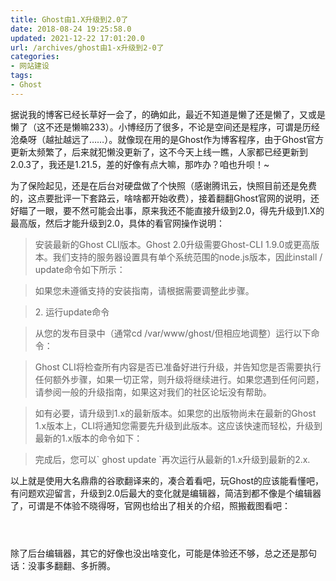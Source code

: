 ```yaml
---
title: Ghost由1.X升级到2.0了
date: 2018-08-24 19:25:58.0
updated: 2021-12-22 17:01:20.0
url: /archives/ghost由1-x升级到2-0了
categories: 
- 网站建设
tags: 
- Ghost
---
```


<!-- wp:paragraph -->
<p>据说我的博客已经长草好一会了，的确如此，最近不知道是懒了还是懒了，又或是懒了（这不还是懒嘛233）。小博经历了很多，不论是空间还是程序，可谓是历经沧桑呀（越扯越远了……）。就像现在用的是Ghost作为博客程序，由于Ghost官方更新太频繁了，后来就犯懒没更新了，这不今天上线一瞧，人家都已经更新到2.0.3了，我还是1.21.5，差的好像有点大嘛，那咋办？咱也升呗！~</p>
<!-- /wp:paragraph -->

<!-- wp:paragraph -->
<p>为了保险起见，还是在后台对硬盘做了个快照（感谢腾讯云，快照目前还是免费的，这点要批评一下套路云，啥啥都开始收费），接着翻翻Ghost官网的说明，还好瞄了一眼，要不然可能会出事，原来我还不能直接升级到2.0，得先升级到1.X的最高版，然后才能升级到2.0，具体的看官网操作说明：</p>
<!-- /wp:paragraph -->

<!-- wp:quote -->
<blockquote class="wp-block-quote"><p>安装最新的Ghost CLI版本。Ghost 2.0升级需要Ghost-CLI 1.9.0或更高版本。我们支持的服务器设置具有单个系统范围的node.js版本，因此install / update命令如下所示：</p></blockquote>
<!-- /wp:quote -->

<!-- wp:quote -->
<blockquote class="wp-block-quote"><p>如果您未遵循支持的安装指南，请根据需要调整此步骤。</p></blockquote>
<!-- /wp:quote -->

<!-- wp:quote -->
<blockquote class="wp-block-quote"><p>2. 运行update命令</p></blockquote>
<!-- /wp:quote -->

<!-- wp:quote -->
<blockquote class="wp-block-quote"><p>从您的发布目录中（通常cd /var/www/ghost/但相应地调整）运行以下命令：</p></blockquote>
<!-- /wp:quote -->

<!-- wp:quote -->
<blockquote class="wp-block-quote"><p>Ghost CLI将检查所有内容是否已准备好进行升级，并告知您是否需要执行任何额外步骤，如果一切正常，则升级将继续进行。如果您遇到任何问题，请参阅一般的升级指南，如果这对我们的社区论坛没有帮助。</p></blockquote>
<!-- /wp:quote -->

<!-- wp:quote -->
<blockquote class="wp-block-quote"><p>如有必要，请升级到1.x的最新版本。如果您的出版物尚未在最新的Ghost 1.x版本上，CLI将通知您需要先升级到此版本。这应该快速而轻松，升级到最新的1.x版本的命令如下：</p></blockquote>
<!-- /wp:quote -->

<!-- wp:quote -->
<blockquote class="wp-block-quote"><p>完成后，您可以` ghost update `再次运行从最新的1.x升级到最新的2.x.</p></blockquote>
<!-- /wp:quote -->

<!-- wp:paragraph -->
<p>以上就是使用大名鼎鼎的谷歌翻译来的，凑合着看吧，玩Ghost的应该能看懂吧，有问题欢迎留言，升级到2.0后最大的变化就是编辑器，简洁到都不像是个编辑器了，可谓是不体验不晓得呀，官网也给出了相关的介绍，照搬截图看吧：</p>
<!-- /wp:paragraph -->

<!-- wp:image -->
<figure class="wp-block-image"><img src="https://cdn.uu126.cn/201808/ghost2-0_01.png" alt=""/></figure>
<!-- /wp:image -->

<!-- wp:image -->
<figure class="wp-block-image"><img src="https://cdn.uu126.cn/201808/ghost2-0_02.png" alt=""/></figure>
<!-- /wp:image -->

<!-- wp:image -->
<figure class="wp-block-image"><img src="https://cdn.uu126.cn/201808/ghost2-0_03.png" alt=""/></figure>
<!-- /wp:image -->

<!-- wp:paragraph -->
<p>除了后台编辑器，其它的好像也没出啥变化，可能是体验还不够，总之还是那句话：没事多翻翻、多折腾。</p>
<!-- /wp:paragraph -->